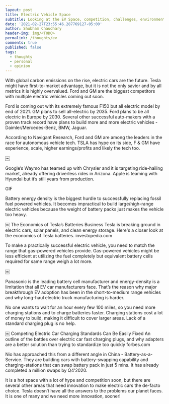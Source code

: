 ```yaml
---
layout: post
title: Electric Vehicle Space
subtitle: Looking at the EV Space, competition, challenges, environment.
date: '2021-02-27T23:55:46.287769127-05:00'
author: Shubham Chaudhary
header-img: img/<TODO>
permalink: /thoughts/ev
comments: true
published: false
tags:
  - thoughts
  - personal
  - opinion
---
```



With global carbon emissions on the rise, electric cars are the future.
Tesla might have first-to-market advantage, but it is not the only savior and by all metrics it is highly overvalued.
Ford and GM are the biggest competitors with multiple electric vehicles coming out soon.

Ford is coming out with its extremely famous F150 but all electric model by end of 2021.
GM plans to sell all-electric by 2035.
Ford plans to be all electric in Europe by 2030.
Several other successful auto-makers with a proven track record have plans to build more and more electric vehicles - Daimler/Mercedes-Benz, BMW, Jaguar.

According to Navigant Research, Ford and GM are among the leaders in the race for autonomous vehicle tech.
TSLA has hype on its side, F & GM have experience, scale, higher earnings/profits and likely the tech too.

￼

Google’s Waymo has teamed up with Chrysler and it is targeting ride-hailing market, already offering driverless rides in Arizona.
Apple is teaming with Hyundai but it’s still years from production.



GIF



Battery energy density is the biggest hurdle to successfully replacing fossil fuel powered vehicles.
It becomes impractical to build large/high-range electric vehicles because the weight of battery packs just makes the vehicle too heavy.

￼
The Economics of Tesla’s Batteries Business
Tesla is breaking ground in electric cars, solar panels, and clean energy storage. Here's a closer look at the economics of Tesla batteries.
investopedia.com

To make a practically successful electric vehicle, you need to match the range that gas-powered vehicles provide.
Gas-powered vehicles might be less efficient at utilizing the fuel completely but equivalent battery cells required for same range weigh a lot more.

￼

Panasonic is the leading battery cell manufacturer and energy-density is a limitation that all EV car manufacturers face.
That’s the reason why major breakthrough EV adoption has been in the short-to-medium range vehicles and why long-haul electric truck manufacturing is harder.

No one wants to wait for an hour every few 100 miles, so you need more charging stations and to charge batteries faster.
Charging stations cost a lot of money to build, making it difficult to cover larger areas. Lack of a standard charging plug is no help.

￼
Competing Electric Car Charging Standards Can Be Easily Fixed
An outline of the battles over electric car fast charging plugs, and why adapters are a better solution than trying to standardize too quickly
forbes.com

Nio has approached this from a different angle in China - Battery-as-a-Service.
They are building cars with battery-swapping capability and charging-stations that can swap battery pack in just 5 mins.
It has already completed a million swaps by Q4’2020.

It is a hot space with a lot of hype and competition soon, but there are several other areas that need innovation to make electric cars the de-facto choice.
Tesla doesn’t have all the answers to the problems our planet faces. It is one of many and we need more innovation, sooner!
